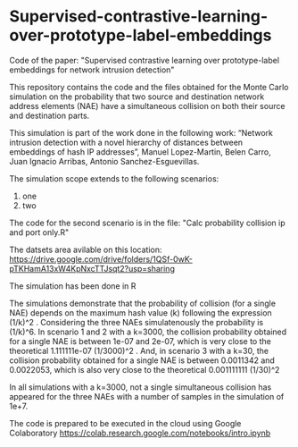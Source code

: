 # Supervised-contrastive-learning-over-prototype-label-embeddings
Code of the paper: "Supervised contrastive learning over prototype-label embeddings for network intrusion detection"

This repository contains the code and the files obtained for the Monte Carlo simulation on the probability that two source and destination network address elements (NAE) have a simultaneous collision on both their source and destination parts.

This simulation is part of the work done in the following work: “Network intrusion detection with a novel hierarchy of distances between embeddings of hash IP addresses”, Manuel Lopez-Martin, Belen Carro, Juan Ignacio Arribas, Antonio Sanchez-Esguevillas.

The simulation scope extends to the following scenarios:

1. one
2. two

The code for the second scenario is in the file: "Calc probability collision ip and port only.R"

The datsets area avilable on this location: https://drive.google.com/drive/folders/1QSf-0wK-pTKHamA13xW4KpNxcTTJsqt2?usp=sharing

The simulation has been done in R

The simulations demonstrate that the probability of collision (for a single NAE) depends on the maximum hash value (k) following the expression (1/k)^2 . Considering the three NAEs simulatenously the probability is (1/k)^6. In scenario 1 and 2 with a k=3000, the collision probability obtained for a single NAE is between 1e-07 and 2e-07, which is very close to the theoretical 1.111111e-07 (1/3000)^2 . And, in scenario 3 with a k=30, the collision probability obtained for a single NAE is between 0.0011342 and 0.0022053, which is also very close to the theoretical 0.001111111 (1/30)^2

In all simulations with a k=3000, not a single simultaneous collision has appeared for the three NAEs with a number of samples in the simulation of 1e+7.

The code is prepared to be executed in the cloud using Google Colaboratory https://colab.research.google.com/notebooks/intro.ipynb
